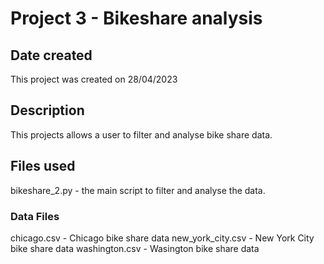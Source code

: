 # Project 3 - Bikeshare analysis

## Date created
This project was created on 28/04/2023

## Description
This projects allows a user to filter and analyse bike share data.

## Files used
bikeshare_2.py - the main script to filter and analyse the data.

### Data Files
chicago.csv - Chicago bike share data
new_york_city.csv - New York City bike share data
washington.csv - Wasington bike share data


